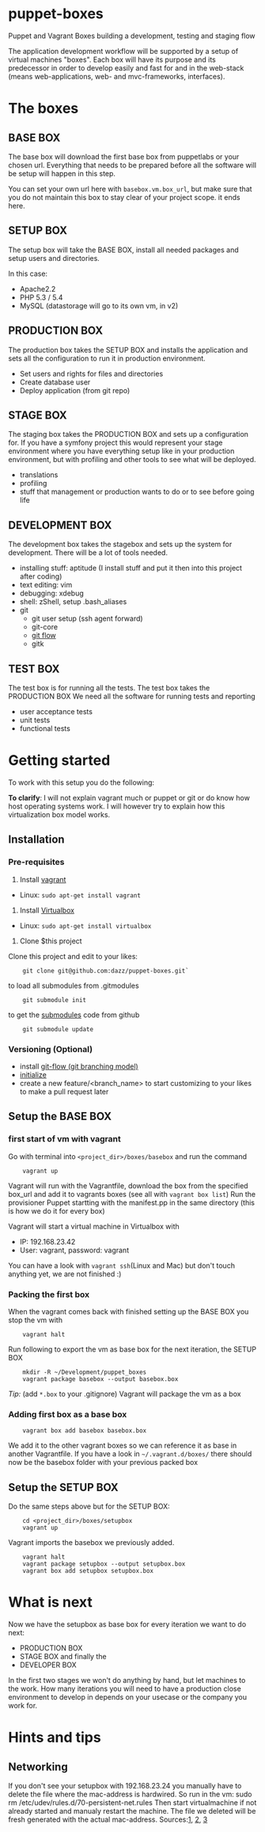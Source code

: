 # puppet-boxes


Puppet and Vagrant Boxes building a development, testing and staging flow

The application development workflow will be supported by a setup of virtual
machines "boxes". Each box will have its purpose and its predecessor in order to develop easily and fast
for and in the web-stack (means web-applications, web- and mvc-frameworks, interfaces).

# The boxes

## BASE BOX

The base box will download the first base box from puppetlabs or your chosen url.
Everything that needs to be prepared before all the software will be setup will happen in this step.

You can set your own url here with `basebox.vm.box_url`, but make sure that you do not maintain this
box to stay clear of your project scope. it ends here.

## SETUP BOX

The setup box will take the BASE BOX, install all needed packages and setup users and directories.

In this case:

* Apache2.2
* PHP 5.3 / 5.4
* MySQL (datastorage will go to its own vm, in v2)

## PRODUCTION BOX

The production box takes the SETUP BOX and installs the application and sets
all the configuration to run it in production environment.

* Set users and rights for files and directories
* Create database user
* Deploy application (from git repo)

## STAGE BOX

The staging box takes the PRODUCTION BOX and sets up a configuration for.
If you have a symfony project this would represent your stage environment where you have everything setup
like in your production environment, but with profiling and other tools to see what will be deployed.

* translations
* profiling
* stuff that management or production wants to do or to see before going life

## DEVELOPMENT BOX

The development box takes the stagebox and sets up the system for development. There will be a lot of tools needed.

* installing stuff: aptitude (I install stuff and put it then into this project after coding)
* text editing: vim
* debugging: xdebug
* shell: zShell, setup .bash_aliases
* git
   * git user setup (ssh agent forward)
   * git-core
   * [git flow](https://github.com/nvie/gitflow)
   * gitk


## TEST BOX

The test box is for running all the tests. The test box takes the PRODUCTION BOX
We need all the software for running tests and reporting

* user acceptance tests
* unit tests
* functional tests

# Getting started

To work with this setup you do the following:

**To clarify**: I will not explain vagrant much or puppet or git or do know how host operating systems work.
I will however try to explain how this virtualization box model works.

## Installation

### Pre-requisites

1. Install [vagrant](vagrantup.com)

 * Linux: `sudo apt-get install vagrant`

1. Install [Virtualbox](https://www.virtualbox.org)

 * Linux: `sudo apt-get install virtualbox`

1. Clone $this project

Clone this project and edit to your likes:

        git clone git@github.com:dazz/puppet-boxes.git`

to load all submodules from .gitmodules

        git submodule init

to get the [submodules][4] code from github

        git submodule update

### Versioning (Optional)

* install [git-flow (git branching model)](http://nvie.com/posts/a-successful-git-branching-model/)
* [initialize](http://yakiloo.com/getting-started-git-flow/)
* create a new feature/<branch_name> to start customizing to your likes to make a pull request later

## Setup the BASE BOX

### first start of vm with vagrant

Go with terminal into `<project_dir>/boxes/basebox` and run the command

        vagrant up

Vagrant will run with the Vagrantfile, download the box from the specified box_url and add it to vagrants boxes (see all with `vagrant box list`)
Run the provisioner Puppet startting with the manifest.pp in the same directory (this is how we do it for every box)

Vagrant will start a virtual machine in Virtualbox with

* IP: 192.168.23.42
* User: vagrant, password: vagrant

You can have a look with `vagrant ssh`(Linux and Mac) but don't touch anything yet, we are not finished :)

### Packing the first box

When the vagrant comes back with finished setting up the BASE BOX you stop the vm with

        vagrant halt

Run following to export the vm as base box for the next iteration, the SETUP BOX

        mkdir -R ~/Development/puppet_boxes
        vagrant package basebox --output basebox.box

*Tip:* (add `*.box` to your .gitignore)
Vagrant will package the vm as a box

### Adding first box as a base box

        vagrant box add basebox basebox.box

We add it to the other vagrant boxes so we can reference it as base in another Vagrantfile. If you have a look in `~/.vagrant.d/boxes/` there should now be the basebox folder with your previous packed box

## Setup the SETUP BOX

Do the same steps above but for the SETUP BOX:

        cd <project_dir>/boxes/setupbox
        vagrant up

Vagrant imports the basebox we previously added.

        vagrant halt
        vagrant package setupbox --output setupbox.box
        vagrant box add setupbox setupbox.box

# What is next

Now we have the setupbox as base box for every iteration we want to do next:

* PRODUCTION BOX
* STAGE BOX and finally the
* DEVELOPER BOX

In the first two stages we won't do anything by hand, but let machines to the work.
How many iterations you will need to have a production close environment to develop in
depends on your usecase or the company you work for.

# Hints and tips

## Networking
If you don't see your setupbox with 192.168.23.24 you manually have to delete the file where the mac-address is hardwired.
So run in the vm:
        sudo rm /etc/udev/rules.d/70-persistent-net.rules
Then start virtualmachine if not already started and manualy restart the machine. The file we deleted will be fresh generated with the actual mac-address.
Sources:[1][1], [2][2], [3][3]

[1]: http://askubuntu.com/questions/9375/new-mac-address-now-i-have-no-network-access
[2]: http://www.artwork.com/support/linux/eth0_configuration.htm
[3]: http://kb.vmware.com/selfservice/microsites/search.do?language=en_US&cmd=displayKC&externalId=1032790
[4]: http://chrisjean.com/2009/04/20/git-submodules-adding-using-removing-and-updating/